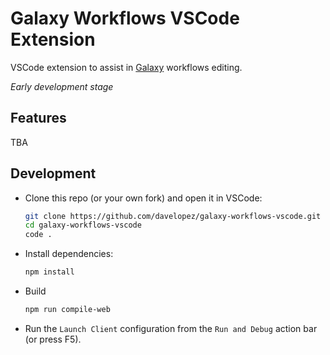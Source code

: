# Galaxy Workflows VSCode Extension

VSCode extension to assist in [Galaxy](https://galaxyproject.org/) workflows editing.

_Early development stage_

## Features

TBA

## Development

- Clone this repo (or your own fork) and open it in VSCode:
  ```sh
  git clone https://github.com/davelopez/galaxy-workflows-vscode.git
  cd galaxy-workflows-vscode
  code .
  ```
- Install dependencies:
  ```sh
  npm install
  ```
- Build
  ```sh
  npm run compile-web
  ```
- Run the `Launch Client` configuration from the `Run and Debug` action bar (or press F5).
